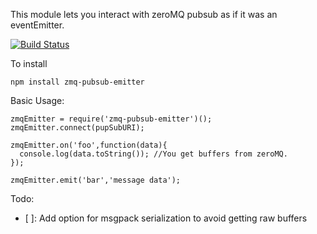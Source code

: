 This module lets you interact with zeroMQ pubsub as if it was an eventEmitter.

[![Build Status](https://travis-ci.org/BrianAdams/zmq-pubsub-emitter.js.svg?branch=master)](https://travis-ci.org/BrianAdams/zmq-pubsub-emitter.js)

To install

`npm install zmq-pubsub-emitter`

Basic Usage:

```
zmqEmitter = require('zmq-pubsub-emitter')();
zmqEmitter.connect(pupSubURI);

zmqEmitter.on('foo',function(data){
  console.log(data.toString()); //You get buffers from zeroMQ.
});

zmqEmitter.emit('bar','message data');

```

Todo:
- [ ]: Add option for msgpack serialization to avoid getting raw buffers
